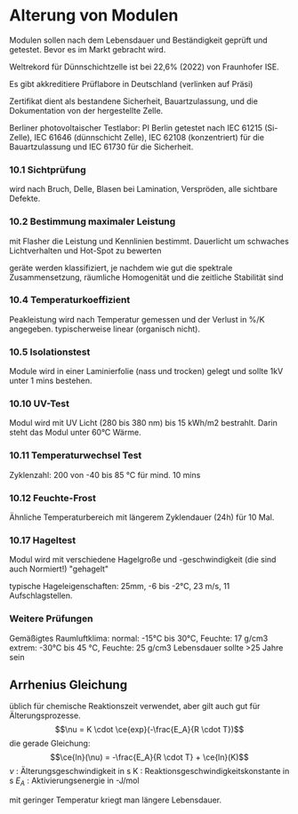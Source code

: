 # Alterung von Modulen
Modulen sollen nach dem Lebensdauer und Beständigkeit geprüft und getestet. Bevor es im Markt gebracht wird.

Weltrekord für Dünnschichtzelle ist bei 22,6% (2022) von Fraunhofer ISE.

Es gibt akkreditiere Prüflabore in Deutschland (verlinken auf Präsi)

Zertifikat dient als bestandene Sicherheit, Bauartzulassung, und die Dokumentation von der hergestellte Zelle.

Berliner photovoltaischer Testlabor: PI Berlin
getestet nach IEC 61215 (Si-Zelle), IEC 61646 (dünnschicht Zelle), IEC 62108 (konzentriert) für die Bauartzulassung und IEC 61730 für die Sicherheit.

### 10.1 Sichtprüfung
wird nach Bruch, Delle, Blasen bei Lamination, Verspröden, alle sichtbare Defekte.

### 10.2 Bestimmung maximaler Leistung
mit Flasher die Leistung und Kennlinien bestimmt. Dauerlicht um schwaches Lichtverhalten und Hot-Spot zu bewerten

geräte werden klassifiziert, je nachdem wie gut die spektrale Zusammensetzung, räumliche Homogenität und die zeitliche Stabilität sind

### 10.4 Temperaturkoeffizient
Peakleistung wird nach Temperatur gemessen und der Verlust in %/K angegeben. typischerweise linear (organisch nicht).

### 10.5 Isolationstest
Module wird in einer Laminierfolie (nass und trocken) gelegt und sollte 1kV unter 1 mins bestehen.

### 10.10 UV-Test
Modul wird mit UV Licht (280 bis 380 nm) bis 15 kWh/m2 bestrahlt. Darin steht das Modul unter 60°C Wärme.

### 10.11 Temperaturwechsel Test
Zyklenzahl: 200 von -40 bis 85 °C für mind. 10 mins

### 10.12 Feuchte-Frost
Ähnliche Temperaturbereich mit längerem Zyklendauer (24h) für 10 Mal.

### 10.17 Hageltest
Modul wird mit verschiedene Hagelgroße und -geschwindigkeit (die sind auch Normiert!) "gehagelt"

typische Hageleigenschaften: 25mm, -6 bis -2°C, 23 m/s, 11 Aufschlagstellen.

### Weitere Prüfungen
Gemäßigtes Raumluftklima:
normal: -15°C bis 30°C, Feuchte: 17 g/cm3
extrem: -30°C bis 45 °C, Feuchte: 25 g/cm3
Lebensdauer sollte >25 Jahre sein

## Arrhenius Gleichung
üblich für chemische Reaktionszeit verwendet, aber gilt auch gut für Älterungsprozesse.
$$\nu = K \cdot \ce{exp}(-\frac{E_A}{R \cdot T})$$
die gerade Gleichung:
$$\ce{ln}(\nu) = -\frac{E_A}{R \cdot T} + \ce{ln}(K)$$
$\nu$ : Älterungsgeschwindigkeit in s
K : Reaktionsgeschwindigkeitskonstante in s
${E_A}$ : Aktivierungsenergie in -J/mol

mit geringer Temperatur kriegt man längere Lebensdauer.
